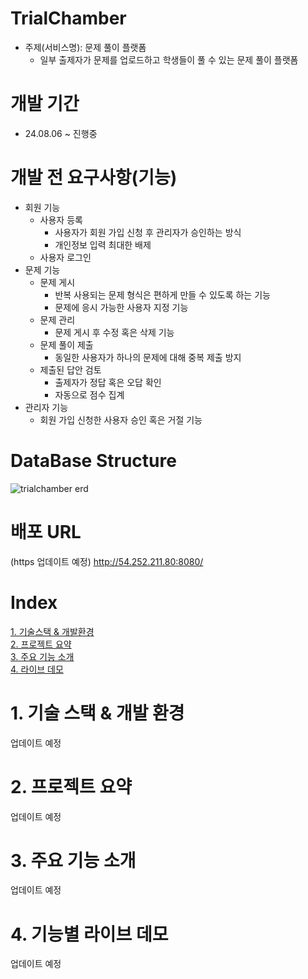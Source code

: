 # TrialChamber
- 주제(서비스명): 문제 풀이 플랫폼
    - 일부 출제자가 문제를 업로드하고 학생들이 풀 수 있는 문제 풀이 플랫폼

# 개발 기간
- 24.08.06 ~ 진행중

# 개발 전 요구사항(기능)
- 회원 기능
    - 사용자 등록
        - 사용자가 회원 가입 신청 후 관리자가 승인하는 방식
        - 개인정보 입력 최대한 배제
    - 사용자 로그인
- 문제 기능
    - 문제 게시
        - 반복 사용되는 문제 형식은 편하게 만들 수 있도록 하는 기능
        - 문제에 응시 가능한 사용자 지정 기능
    - 문제 관리
        - 문제 게시 후 수정 혹은 삭제 기능
    - 문제 풀이 제출
        - 동일한 사용자가 하나의 문제에 대해 중복 제출 방지
    - 제출된 답안 검토
        - 출제자가 정답 혹은 오답 확인
        - 자동으로 점수 집계
- 관리자 기능
    - 회원 가입 신청한 사용자 승인 혹은 거절 기능

# DataBase Structure
![trialchamber erd](https://github.com/user-attachments/assets/b6c93d41-37c3-423f-b5ea-7ef9bfa92438)

# 배포 URL
(https 업데이트 예정)
http://54.252.211.80:8080/

# Index
[1. 기술스택 & 개발환경](#1-기술-스택--개발-환경)  
[2. 프로젝트 요약](#2-프로젝트-요약)  
[3. 주요 기능 소개](#3-주요-기능-소개)  
[4. 라이브 데모](#4-기능별-라이브-데모)  

# 1. 기술 스택 & 개발 환경
업데이트 예정

# 2. 프로젝트 요약
업데이트 예정

# 3. 주요 기능 소개
업데이트 예정

# 4. 기능별 라이브 데모
업데이트 예정